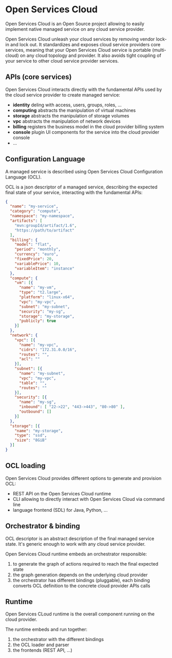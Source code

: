 # Open Services Cloud

Open Services Cloud is an Open Source project allowing to easily implement native managed service on any cloud service provider.

Open Services Cloud unleash your cloud services by removing vendor lock-in and lock out. It standardizes and exposes cloud service providers core services, meaning that your Open Services Cloud service is portable (multi-cloud) on any cloud topology and provider.
It also avoids tight coupling of your service to other cloud service provider services.

## APIs (core services)

Open Services Cloud interacts directly with the fundamental APIs used by the cloud service provider to create managed service:

* **identity** deling with access, users, groups, roles, ...
* **computing** abstracts the manipulation of virtual machines
* **storage** abstracts the manipulation of storage volumes
* **vpc** abstracts the manipulation of network devices
* **billing** registers the business model in the cloud provider billing system
* **console** plugin UI components for the service into the cloud provider console 
* ...

## Configuration Language

A managed service is described using Open Services Cloud Configuration Language (OCL).

OCL is a json descriptor of a managed service, describing the expected final state of your service, interacting with the fundamental APIs:

```json
{
  "name": "my-service",
  "category": "compute",
  "namespace": "my-namespace",
  "artifacts": [
    "mvn:groupId/artifact/1.6",
    "https://path/to/artifact"
  ],
  "billing": {
    "model": "flat",
    "period": "monthly",
    "currency": "euro",
    "fixedPrice": 20,
    "variablePrice": 10,
    "variableItem": "instance"
  },
  "compute": {
    "vm": [{
      "name": "my-vm",
      "type": "t2.large",
      "platform": "linux-x64",
      "vpc": "my-vpc",
      "subnet": "my-subnet",
      "security": "my-sg",
      "storage": "my-storage",
      "publicly": true
    }]
  },
  "network": {
    "vpc": [{
      "name": "my-vpc",
      "cidrs": "172.31.0.0/16",
      "routes": "",
      "acl": ""
    }],
    "subnet": [{
      "name": "my-subnet",
      "vpc": "my-vpc",
      "table": "",
      "routes": ""
    }],
    "security": [{
      "name": "my-sg",
      "inbound": [ "22->22", "443->443", "80->80" ],
      "outbound": []
    }]
  },
  "storage": [{
    "name": "my-storage",
    "type": "ssd",
    "size": "8GiB" 
  }]
}
```

## OCL loading

Open Services Cloud provides different options to generate and provision OCL:

* REST API on the Open Services Cloud runtime
* CLI allowing to directly interact with Open Services Cloud via command line
* language frontend (SDL) for Java, Python, ...

## Orchestrator & binding

OCL descriptor is an abstract description of the final managed service state. It's generic enough to work with any cloud service provider.

Open Services Cloud runtime embeds an orchestrator responsible:

1. to generate the graph of actions required to reach the final expected state
2. the graph generation depends on the underlying cloud provider
3. the orchestrator has different bindings (pluggable), each binding converts OCL definition to the concrete cloud provider APIs calls

## Runtime

Open Services CLoud runtime is the overall component running on the cloud provider.

The runtime embeds and run together:

1. the orchestrator with the different bindings
2. the OCL loader and parser
3. the frontends (REST API, ...)
